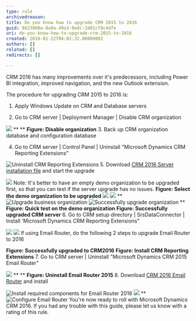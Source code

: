 ```yaml
---
type: rule
archivedreason: 
title: Do you know how to upgrade CRM 2015 to 2016
guid: 8623800a-0a9a-49a3-9edc-2d01c78c4dfe
uri: do-you-know-how-to-upgrade-crm-2015-to-2016
created: 2016-01-22T04:02:32.0000000Z
authors: []
related: []
redirects: []

---
```


CRM 2016 has many improvements over it's predecessors, including Power BI integration, improved navigation, and the new Outlook extension.



The procedure for upgrading CRM 2015 to 2016 is: 
<!--endintro-->



1. Apply Windows Update on CRM and Database servers

2. Go to CRM server | Deployment Manager | Disable CRM organization

![](disable_org.png) ** 
 ** **Figure: Disable organization** 
3. Back up CRM organization database and configuration database

4. Go to CRM server | Control Panel | Uninstall "Microsoft Dynamics CRM Reporting Extensions"

![Uninstall CRM Reporting Extensions](uninstall_reportingextensions.png)
5. Download [CRM 2016 Server installation file](https://www.microsoft.com/en-us/download/details.aspx?id=50372) and start the upgrade

![](upgrade_demoorg.png)
Note: It's better to have an empty demo organization to be upgraded first, so that you can test if the server upgrade has no issues.
 **Figure: Select the demo organization to be upgraded** 
![](upgrade_successfully.png)
![](test_demo_org.png) ** 
![Upgrade business organization](upgrade_businessOrg.png)
![Successfully upgrade organization](upgrade_org_successfully.png)
   ** **Figure: Quick test on the demo organization** **Figure: Successfully upgraded CRM server** 
6. Go to CRM setup directory | SrsDataConnector | Install 'Microsoft Dynamics CRM Reporting Extensions"

![](install_reporting_extensions.png)
![](upgrade_to_crm2016.png)
If using Email Router, do the following 2 steps to upgrade Email Router to 2016


 **Figure: Successfully upgraded to CRM2016** **Figure: Install CRM Reporting Extensions** 
7. Go to CRM server | Uninstall "Microsoft Dynamics CRM 2015 Email Router"

![](uninstall_emailRouter.png) ** 
 ** **Figure: Uninstall Email Router 2015** 
8. Download [CRM 2016 Email Router](https://www.microsoft.com/en-us/download/details.aspx?id=50373) and install

![Install required components for Email Router 2016](install_emailRouter.png)
![](emailRouter_installtionFinish.png) ** 
![Configure Email Router  ](configurate_emailrouter_2.png)
You're now ready to roll with Microsoft Dynamics CRM 2016. If you had any trouble with this guide, please let us know with a rating of this rule.
